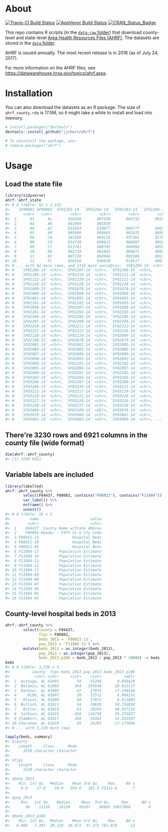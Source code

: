 
<!-- README.md is generated from README.Rmd. Please edit that file -->
About
=====

[![Travis-CI Build Status](https://travis-ci.org/jjchern/ahrf.svg?branch=master)](https://travis-ci.org/jjchern/ahrf) [![AppVeyor Build Status](https://ci.appveyor.com/api/projects/status/github/jjchern/ahrf?branch=master&svg=true)](https://ci.appveyor.com/project/jjchern/ahrf) [![CRAN\_Status\_Badge](http://www.r-pkg.org/badges/version/ahrf)](https://cran.r-project.org/package=ahrf)

This repo contains R scripts (in the [`data-raw` folder](https://github.com/jjchern/ahrf/tree/master/data-raw)) that download county-level and state-level [Area Health Resources Files (AHRF)](http://ahrf.hrsa.gov/download.htm). The datasets are stored in the [`data` folder](https://github.com/jjchern/ahrf/tree/master/data).

AHRF is issued annually. The most recent release is in 2016 (as of July 24, 2017).

For more information on the AHRF files, see <https://datawarehouse.hrsa.gov/topics/ahrf.aspx>.

Installation
============

You can also download the datasets as an R package. The size of `ahrf_county.rda` is 17.5M, so it might take a while to install and load into memory.

``` r
# install.packages("devtools")
devtools::install_github("jjchern/ahrf")

# To uninstall the package, use:
# remove.packages("ahrf")
```

Usage
=====

Load the state file
-------------------

``` r
library(tidyverse)
ahrf::ahrf_state
#> # A tibble: 52 x 1,122
#>    SF00001 SF00002 `SF01201-14` `SF01202-14` `SF01203-14` `SF01204-14`
#>      <chr>   <chr>        <chr>        <chr>        <chr>        <chr>
#>  1      01      AL       010290       007558       002732       001996
#>  2      02      AK       001969       001039            .            .
#>  3      04      AZ       015654       010877       004777       002979
#>  4      05      AR       005698       004063       001635       000828
#>  5      06      CA       101580       064218       037362       017869
#>  6      08      CO       014720       008623       006097       002623
#>  7      09      CT       013741       008745       004996       003031
#>  8      10      DE       002734       001863       000871       000516
#>  9      11      DC       007130       003946       003184       002754
#> 10      12      FL       050556       036039       014517       006760
#> # ... with 42 more rows, and 1116 more variables: `SF01205-14` <chr>,
#> #   `SF01206-14` <chr>, `SF01207-14` <chr>, `SF01208-14` <chr>,
#> #   `SF01209-14` <chr>, `SF01210-14` <chr>, `SF01211-14` <chr>,
#> #   `SF01212-14` <chr>, `SF01220-14` <chr>, `SF01221-14` <chr>,
#> #   `SF01226-14` <chr>, `SF01228-14` <chr>, `SF01229-14` <chr>,
#> #   `SF01099-15` <chr>, `SF01078-14` <chr>, `SF01079-14` <chr>,
#> #   `SF01088-14` <chr>, `SF01089-14` <chr>, `SF01090-14` <chr>,
#> #   `SF01091-14` <chr>, `SF01092-14` <chr>, `SF01093-14` <chr>,
#> #   `SF01101-14` <chr>, `SF01102-14` <chr>, `SF01095-14` <chr>,
#> #   `SF01096-14` <chr>, `SF01097-14` <chr>, `SF01098-14` <chr>,
#> #   `SF02201-14` <chr>, `SF02202-14` <chr>, `SF02203-14` <chr>,
#> #   `SF02204-14` <chr>, `SF02205-14` <chr>, `SF02206-14` <chr>,
#> #   `SF02207-14` <chr>, `SF02208-14` <chr>, `SF02209-14` <chr>,
#> #   `SF02210-14` <chr>, `SF02211-14` <chr>, `SF02212-14` <chr>,
#> #   `SF02221-14` <chr>, `SF02222-14` <chr>, `SF02226-14` <chr>,
#> #   `SF02228-14` <chr>, `SF02229-14` <chr>, `SF02099-15` <chr>,
#> #   `SF02100-15` <dbl>, `SF02078-14` <chr>, `SF02079-14` <chr>,
#> #   `SF02081-14` <chr>, `SF02082-14` <chr>, `SF02083-14` <chr>,
#> #   `SF02084-14` <chr>, `SF02085-14` <chr>, `SF02086-14` <chr>,
#> #   `SF02087-14` <chr>, `SF02088-14` <chr>, `SF02089-14` <chr>,
#> #   `SF02090-14` <chr>, `SF02091-14` <chr>, `SF02092-14` <chr>,
#> #   `SF02093-14` <chr>, `SF02101-14` <chr>, `SF02102-14` <chr>,
#> #   `SF02095-14` <chr>, `SF02096-14` <chr>, `SF02097-14` <chr>,
#> #   `SF02098-14` <chr>, `SF03201-14` <chr>, `SF03202-14` <chr>,
#> #   `SF03203-14` <chr>, `SF03204-14` <chr>, `SF03205-14` <chr>,
#> #   `SF03206-14` <chr>, `SF03207-14` <chr>, `SF03208-14` <chr>,
#> #   `SF03209-14` <chr>, `SF03210-14` <chr>, `SF03211-14` <chr>,
#> #   `SF03212-14` <chr>, `SF03217-14` <chr>, `SF03219-14` <chr>,
#> #   `SF03220-14` <chr>, `SF03221-14` <chr>, `SF03226-14` <chr>,
#> #   `SF03227-14` <chr>, `SF03228-14` <chr>, `SF03229-14` <chr>,
#> #   `SF03230-14` <chr>, `SF03237-14` <chr>, `SF03238-14` <chr>,
#> #   `SF03099-15` <chr>, `SF03100-15` <dbl>, `SF03078-14` <chr>,
#> #   `SF03079-14` <chr>, `SF03080-14` <chr>, `SF03081-14` <chr>,
#> #   `SF03082-14` <chr>, `SF03083-14` <chr>, `SF03084-14` <chr>, ...
```

There're 3230 rows and 6921 columns in the county file (wide format)
--------------------------------------------------------------------

``` r
dim(ahrf::ahrf_county)
#> [1] 3230 6921
```

Variable labels are included
----------------------------

``` r
library(labelled)
ahrf::ahrf_county %>% 
        select(F04437, F00002, contains("F08921"), contains("F11984")) %>% 
        var_label() %>% 
        enframe() %>% 
        unnest()
#> # A tibble: 16 x 2
#>         name                       value
#>        <chr>                       <chr>
#>  1    F04437  County Name w/State Abbrev
#>  2    F00002 Header - FIPS St & Cty Code
#>  3 F08921-13               Hospital Beds
#>  4 F08921-10               Hospital Beds
#>  5 F08921-05               Hospital Beds
#>  6 F11984-15         Population Estimate
#>  7 F11984-14         Population Estimate
#>  8 F11984-13         Population Estimate
#>  9 F11984-12         Population Estimate
#> 10 F11984-11         Population Estimate
#> 11 F11984-09         Population Estimate
#> 12 F11984-08         Population Estimate
#> 13 F11984-07         Population Estimate
#> 14 F11984-06         Population Estimate
#> 15 F11984-05         Population Estimate
#> 16 F11984-95         Population Estimate
```

County-level hospital beds in 2013
----------------------------------

``` r
ahrf::ahrf_county %>% 
        select(county = F04437, 
               fips = F00002, 
               beds_2013 = `F08921-13`,
               pop_2013 = `F11984-13`) %>% 
        mutate(beds_2013 = as.integer(beds_2013),
               pop_2013 = as.integer(pop_2013),
               beds_2013_p10k = beds_2013 / pop_2013 * 10000) -> beds
beds
#> # A tibble: 3,230 x 5
#>          county  fips beds_2013 pop_2013 beds_2013_p10k
#>           <chr> <chr>     <int>    <int>          <dbl>
#>  1  Autauga, AL 01001        50    55246       9.050429
#>  2  Baldwin, AL 01003       364   195540      18.615117
#>  3  Barbour, AL 01005        47    27076      17.358546
#>  4     Bibb, AL 01007        20    22512       8.884151
#>  5   Blount, AL 01009        40    57872       6.911805
#>  6  Bullock, AL 01011        54    10639      50.756650
#>  7   Butler, AL 01013        83    20265      40.957316
#>  8  Calhoun, AL 01015       458   116736      39.233827
#>  9 Chambers, AL 01017       188    34162      55.031907
#> 10 Cherokee, AL 01019        45    26203      17.173606
#> # ... with 3,220 more rows

lapply(beds, summary)
#> $county
#>    Length     Class      Mode 
#>      3230 character character 
#> 
#> $fips
#>    Length     Class      Mode 
#>      3230 character character 
#> 
#> $beds_2013
#>    Min. 1st Qu.  Median    Mean 3rd Qu.    Max.    NA's 
#>     0.0    17.0    50.0   294.6   181.5 25311.0       7 
#> 
#> $pop_2013
#>     Min.  1st Qu.   Median     Mean  3rd Qu.     Max.     NA's 
#>       90    11236    26134    99287    66665 10017068        8 
#> 
#> $beds_2013_p10k
#>    Min. 1st Qu.  Median    Mean 3rd Qu.    Max.    NA's 
#>   0.000   7.391  20.128  30.673  37.272 781.810      13
```
